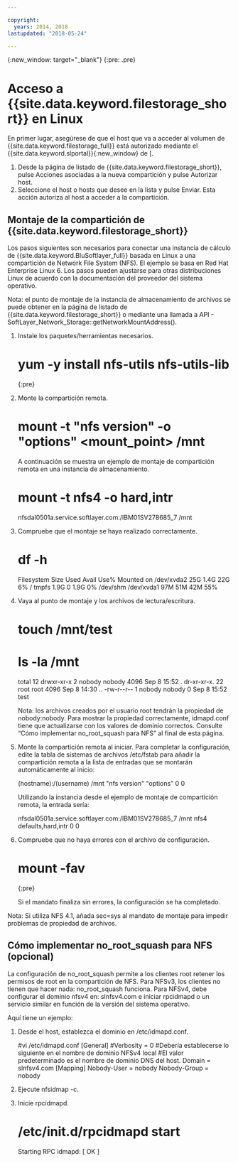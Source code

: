 ```yaml
---

copyright:
  years: 2014, 2018
lastupdated: "2018-05-24"

---
```

{:new_window: target="_blank"}
{:pre: .pre}

# Acceso a {{site.data.keyword.filestorage_short}} en Linux

En primer lugar, asegúrese de que el host que va a acceder al volumen de {{site.data.keyword.filestorage_full}} está autorizado mediante el {{site.data.keyword.slportal}}{:new_window} de [.

1. Desde la página de listado de {{site.data.keyword.filestorage_short}}, pulse Acciones asociadas a la nueva compartición y pulse Autorizar host.
2. Seleccione el host o hosts que desee en la lista y pulse Enviar. Esta acción autoriza al host a acceder a la compartición.

## Montaje de la compartición de {{site.data.keyword.filestorage_short}}

Los pasos siguientes son necesarios para conectar una instancia de cálculo de {{site.data.keyword.BluSoftlayer_full}} basada en Linux a una compartición de Network File System (NFS). El ejemplo se basa en Red Hat Enterprise Linux 6. Los pasos pueden ajustarse para otras distribuciones Linux de acuerdo con la documentación del proveedor del sistema operativo.

Nota: el punto de montaje de la instancia de almacenamiento de archivos se puede obtener en la página de listado de {{site.data.keyword.filestorage_short}} o mediante una llamada a API - SoftLayer_Network_Storage::getNetworkMountAddress().

1. Instale los paquetes/herramientas necesarios.
   
   # yum -y install nfs-utils nfs-utils-lib
   
   {:pre}

2. Monte la compartición remota.
   
   # mount -t "nfs version" -o "options" <mount_point> /mnt
   
 
   A continuación se muestra un ejemplo de montaje de compartición remota en una instancia de almacenamiento.
   
   # mount -t nfs4 -o hard,intr
   nfsdal0501a.service.softlayer.com:/IBM01SV278685_7 /mnt
   
 
3. Compruebe que el montaje se haya realizado correctamente.
   
   # df -h
   Filesystem Size Used Avail Use% Mounted on
   /dev/xvda2 25G 1.4G 22G 6% /
   tmpfs 1.9G 0 1.9G 0% /dev/shm
   /dev/xvda1 97M 51M 42M 55%
   

4. Vaya al punto de montaje y los archivos de lectura/escritura.
   
   # touch /mnt/test
   # ls -la /mnt
   total 12
   drwxr-xr-x 2 nobody nobody 4096 Sep 8 15:52 .
   dr-xr-xr-x. 22 root root 4096 Sep 8 14:30 ..
   -rw-r--r-- 1 nobody nobody 0 Sep 8 15:52 test
   

   Nota: los archivos creados por el usuario root tendrán la propiedad de nobody:nobody. Para mostrar la propiedad correctamente, idmapd.conf tiene que actualizarse con los valores de dominio correctos. Consulte “Cómo implementar no_root_squash para NFS” al final de esta página.

5. Monte la compartición remota al iniciar. Para completar la configuración, edite la tabla de sistemas de archivos /etc/fstab para añadir la compartición remota a la lista de entradas que se montarán automáticamente al inicio:

   
   (hostname):/(username) /mnt "nfs version" "options" 0 0
   

   Utilizando la instancia desde el ejemplo de montaje de compartición remota, la entrada sería:

   
   nfsdal0501a.service.softlayer.com:/IBM01SV278685_7 /mnt nfs4 defaults,hard,intr 0 0
   

6. Compruebe que no haya errores con el archivo de configuración.

   
   # mount -fav
   
   {:pre}

   Si el mandato finaliza sin errores, la configuración se ha completado.

Nota: Si utiliza NFS 4.1, añada sec=sys al mandato de montaje para impedir problemas de propiedad de archivos.

 
## Cómo implementar no_root_squash para NFS (opcional)

La configuración de no_root_squash permite a los clientes root retener los permisos de root en la compartición de NFS. Para NFSv3, los clientes no tienen que hacer nada: no_root_squash funciona.
Para NFSv4, debe configurar el dominio nfsv4 en: slnfsv4.com e iniciar rpcidmapd o un servicio similar en función de la versión del sistema operativo.

Aquí tiene un ejemplo:

1. Desde el host, establezca el dominio en /etc/idmapd.conf.

   
   #vi /etc/idmapd.conf
   [General]
   #Verbosity = 0
   #Debería establecerse lo siguiente en el nombre de dominio NFSv4 local
   #El valor predeterminado es el nombre de dominio DNS del host.
   Domain = slnfsv4.com
   [Mapping]
   Nobody-User = nobody
   Nobody-Group = nobody
   

2. Ejecute nfsidmap -c.
3. Inicie rpcidmapd.
   
   # /etc/init.d/rpcidmapd start
   Starting RPC idmapd: [ OK ]
   
